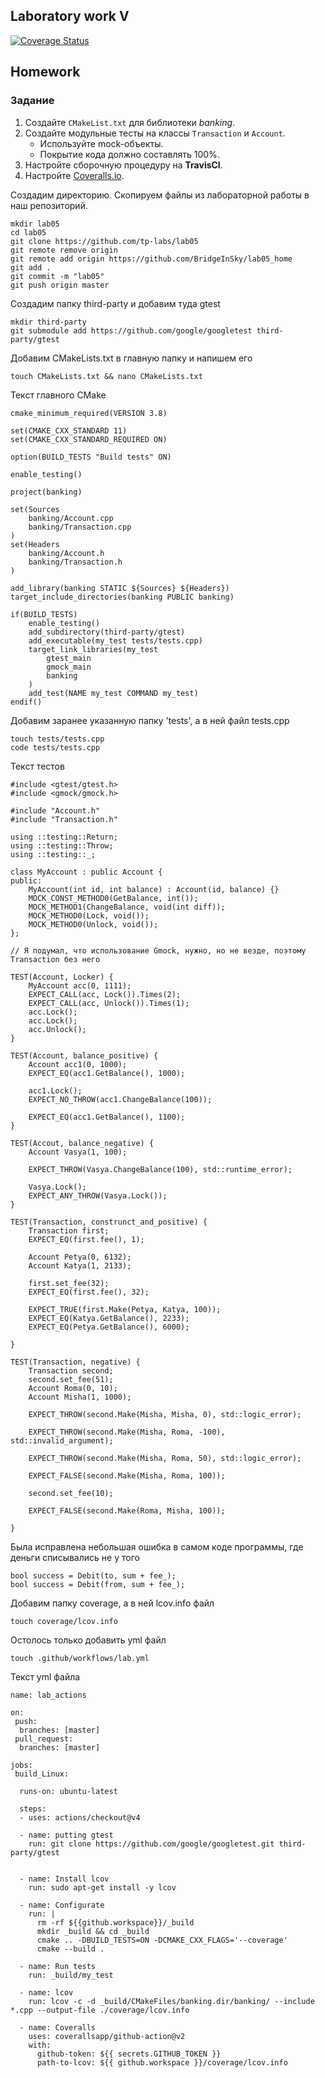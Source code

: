 ## Laboratory work V

[![Coverage Status](https://coveralls.io/repos/github/maxonhick/Homework_Lab05/badge.svg)](https://coveralls.io/github/maxonhick/Homework_Lab05)  


## Homework

### Задание
1. Создайте `CMakeList.txt` для библиотеки *banking*.
2. Создайте модульные тесты на классы `Transaction` и `Account`.
    * Используйте mock-объекты.
    * Покрытие кода должно составлять 100%.
3. Настройте сборочную процедуру на **TravisCI**.
4. Настройте [Coveralls.io](https://coveralls.io/).

Создадим директорию. Скопируем файлы из лабораторной работы в наш репозиторий.
```
mkdir lab05
cd lab05
git clone https://github.com/tp-labs/lab05 
git remote remove origin
git remote add origin https://github.com/BridgeInSky/lab05_home
git add .
git commit -m "lab05"
git push origin master
```
Создадим папку third-party и добавим туда gtest
```
mkdir third-party
git submodule add https://github.com/google/googletest third-party/gtest
```
Добавим CMakeLists.txt в главную папку и напишем его
```
touch CMakeLists.txt && nano CMakeLists.txt
```
Текст главного CMake
```
cmake_minimum_required(VERSION 3.8)

set(CMAKE_CXX_STANDARD 11)
set(CMAKE_CXX_STANDARD_REQUIRED ON)

option(BUILD_TESTS "Build tests" ON)

enable_testing()

project(banking)

set(Sources
    banking/Account.cpp
    banking/Transaction.cpp
)
set(Headers
    banking/Account.h
    banking/Transaction.h
)

add_library(banking STATIC ${Sources} ${Headers})
target_include_directories(banking PUBLIC banking)

if(BUILD_TESTS)
    enable_testing()
    add_subdirectory(third-party/gtest)
    add_executable(my_test tests/tests.cpp)
    target_link_libraries(my_test
        gtest_main
        gmock_main
        banking
    )
    add_test(NAME my_test COMMAND my_test)
endif()
```
Добавим заранее указанную папку 'tests', а в ней файл tests.cpp
```
touch tests/tests.cpp
code tests/tests.cpp
```
Текст тестов
```
#include <gtest/gtest.h>
#include <gmock/gmock.h>

#include "Account.h"
#include "Transaction.h"

using ::testing::Return;
using ::testing::Throw;
using ::testing::_;

class MyAccount : public Account {
public:
    MyAccount(int id, int balance) : Account(id, balance) {}
    MOCK_CONST_METHOD0(GetBalance, int());
    MOCK_METHOD1(ChangeBalance, void(int diff));
    MOCK_METHOD0(Lock, void());
    MOCK_METHOD0(Unlock, void());
};

// Я подумал, что использование Gmock, нужно, но не везде, поэтому Transaction без него

TEST(Account, Locker) {
    MyAccount acc(0, 1111);
	EXPECT_CALL(acc, Lock()).Times(2);
	EXPECT_CALL(acc, Unlock()).Times(1);
	acc.Lock();
	acc.Lock();
	acc.Unlock();
}

TEST(Account, balance_positive) {
    Account acc1(0, 1000);
    EXPECT_EQ(acc1.GetBalance(), 1000);

    acc1.Lock();
    EXPECT_NO_THROW(acc1.ChangeBalance(100));

    EXPECT_EQ(acc1.GetBalance(), 1100);
}

TEST(Accout, balance_negative) {
    Account Vasya(1, 100);

    EXPECT_THROW(Vasya.ChangeBalance(100), std::runtime_error);
    
    Vasya.Lock();
    EXPECT_ANY_THROW(Vasya.Lock());
}

TEST(Transaction, construnct_and_positive) {
    Transaction first;
    EXPECT_EQ(first.fee(), 1);

    Account Petya(0, 6132);
    Account Katya(1, 2133);

    first.set_fee(32);
    EXPECT_EQ(first.fee(), 32);

    EXPECT_TRUE(first.Make(Petya, Katya, 100));
    EXPECT_EQ(Katya.GetBalance(), 2233);
    EXPECT_EQ(Petya.GetBalance(), 6000);

}

TEST(Transaction, negative) {
    Transaction second;
    second.set_fee(51);
    Account Roma(0, 10);
    Account Misha(1, 1000);

    EXPECT_THROW(second.Make(Misha, Misha, 0), std::logic_error);

    EXPECT_THROW(second.Make(Misha, Roma, -100), std::invalid_argument);

    EXPECT_THROW(second.Make(Misha, Roma, 50), std::logic_error);

    EXPECT_FALSE(second.Make(Misha, Roma, 100));

    second.set_fee(10);

    EXPECT_FALSE(second.Make(Roma, Misha, 100));
    
}
```
Была исправлена небольшая ошибка в самом коде программы, где деньги списывались не у того
```
bool success = Debit(to, sum + fee_);
bool success = Debit(from, sum + fee_);
```
Добавим папку coverage, а в ней lcov.info файл
```
touch coverage/lcov.info
```
Остолось только добавить yml файл
```
touch .github/workflows/lab.yml
```
Текст yml файла
```
name: lab_actions

on:
 push:
  branches: [master]
 pull_request:
  branches: [master]

jobs: 
 build_Linux:

  runs-on: ubuntu-latest

  steps:
  - uses: actions/checkout@v4

  - name: putting gtest
    run: git clone https://github.com/google/googletest.git third-party/gtest
    

  - name: Install lcov
    run: sudo apt-get install -y lcov 
  
  - name: Configurate
    run: |
      rm -rf ${{github.workspace}}/_build
      mkdir _build && cd _build
      cmake .. -DBUILD_TESTS=ON -DCMAKE_CXX_FLAGS='--coverage'
      cmake --build .

  - name: Run tests
    run: _build/my_test
      
  - name: lcov
    run: lcov -c -d _build/CMakeFiles/banking.dir/banking/ --include *.cpp --output-file ./coverage/lcov.info
  
  - name: Coveralls
    uses: coverallsapp/github-action@v2
    with:
      github-token: ${{ secrets.GITHUB_TOKEN }} 
      path-to-lcov: ${{ github.workspace }}/coverage/lcov.info
```
